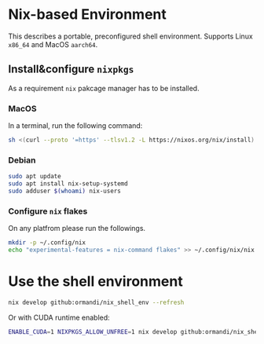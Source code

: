 # Nix-based Environment

This describes a portable, preconfigured shell environment.
Supports Linux `x86_64` and MacOS `aarch64`.

## Install&configure `nixpkgs`

As a requirement `nix` pakcage manager has to be installed.

### MacOS

In a terminal, run the following command:

```bash
sh <(curl --proto '=https' --tlsv1.2 -L https://nixos.org/nix/install)
```

### Debian

```bash
sudo apt update
sudo apt install nix-setup-systemd
sudo adduser $(whoami) nix-users
```

### Configure `nix` flakes

On any platfrom please run the followings.

```bash
mkdir -p ~/.config/nix
echo "experimental-features = nix-command flakes" >> ~/.config/nix/nix.conf
```

# Use the shell environment

```bash
nix develop github:ormandi/nix_shell_env --refresh
```

Or with CUDA runtime enabled:

```bash
ENABLE_CUDA=1 NIXPKGS_ALLOW_UNFREE=1 nix develop github:ormandi/nix_shell_env --impure --refresh
```
